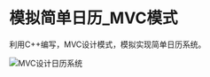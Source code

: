 # 模拟简单日历_MVC模式

利用C++编写，MVC设计模式，模拟实现简单日历系统。

![MVC设计日历系统](https://gitee.com/zhengzhivon/images/raw/master/imgs/MVC%E8%AE%BE%E8%AE%A1%E6%97%A5%E5%8E%86%E7%B3%BB%E7%BB%9F.png)